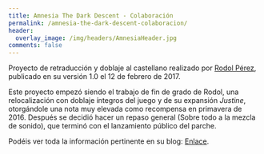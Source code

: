 ```yaml
---
title: Amnesia The Dark Descent - Colaboración
permalink: /amnesia-the-dark-descent-colaboracion/
header:
  overlay_image: /img/headers/AmnesiaHeader.jpg
comments: false
---
```

Proyecto de retraducción y doblaje al castellano realizado por [Rodol Pérez](https://caminandoentregazapos.wordpress.com/), 
publicado en su versión 1.0 el 12 de febrero de 2017.

Este proyecto empezó siendo el trabajo de fin de grado de Rodol, una relocalización con doblaje íntegros del juego 
y de su expansión _Justine_, otorgándole una nota muy elevada como recompensa en primavera de 2016. Después se decidió hacer 
un repaso general (Sobre todo a la mezcla de sonido), que terminó con el lanzamiento público del parche.

Podéis ver toda la información pertinente en su blog: [Enlace](https://caminandoentregazapos.wordpress.com/2017/02/12/ya-esta-disponible-el-mod-de-traduccion-y-doblaje-de-amnesia/).
